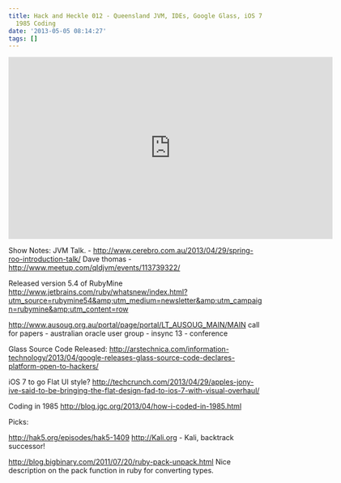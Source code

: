 ```yaml
---
title: Hack and Heckle 012 - Queensland JVM, IDEs, Google Glass, iOS 7 Flat UI and
  1985 Coding
date: '2013-05-05 08:14:27'
tags: []
---
```


<iframe style="border: none" src="http://html5-player.libsyn.com/embed/episode/id/2311158/height/360/width/640/theme/legacy/direction/no/autoplay/no/autonext/no/thumbnail/yes/preload/no/no_addthis/no/" height="360" width="640" scrolling="no"></iframe>

Show Notes:
JVM Talk. - http://www.cerebro.com.au/2013/04/29/spring-roo-introduction-talk/
Dave thomas - http://www.meetup.com/qldjvm/events/113739322/

Released version 5.4 of RubyMine
http://www.jetbrains.com/ruby/whatsnew/index.html?utm_source=rubymine54&amp;utm_medium=newsletter&amp;utm_campaign=rubymine&amp;utm_content=row

http://www.ausoug.org.au/portal/page/portal/LT_AUSOUG_MAIN/MAIN
call for papers - australian oracle user group - insync 13 - conference

Glass Source Code Released:
http://arstechnica.com/information-technology/2013/04/google-releases-glass-source-code-declares-platform-open-to-hackers/

iOS 7 to go Flat UI style?
http://techcrunch.com/2013/04/29/apples-jony-ive-said-to-be-bringing-the-flat-design-fad-to-ios-7-with-visual-overhaul/

Coding in 1985
http://blog.jgc.org/2013/04/how-i-coded-in-1985.html

Picks:

http://hak5.org/episodes/hak5-1409
http://Kali.org - Kali, backtrack successor!

http://blog.bigbinary.com/2011/07/20/ruby-pack-unpack.html
Nice description on the pack function in ruby for converting types.
